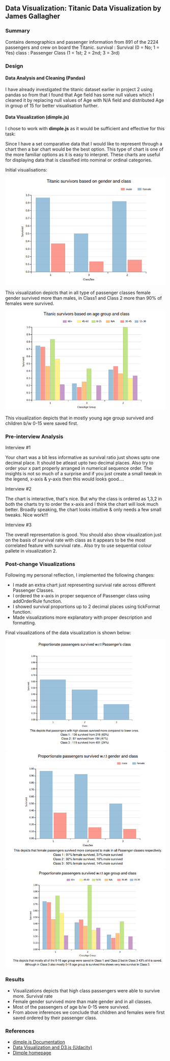## Data Visualization: Titanic Data Visualization by James Gallagher

### Summary

Contains demographics and passenger information from 891 of the 2224 passengers and crew on board the Titanic. survival : Survival (0 = No; 1 = Yes) class : Passenger Class (1 = 1st; 2 = 2nd; 3 = 3rd)

### Design

####  Data Analysis and Cleaning (Pandas)

I have already investigated the titanic dataset earlier in project 2 using pandas so from that I found that Age field has some null values which I cleaned it by replacing null values of Age with N/A field and distributed Age in group of 15 for better visualisation further.


#### Data Visualization (dimple.js)

I chose to work with **dimple.js** as it would be sufficient and effective for this task:

Since I have a set comparative data that I would like to represent through a chart then a bar chart would be the best option. This type of chart is one of the more familiar options as it is easy to interpret. These charts are useful for displaying data that is classified into nominal or ordinal categories. 

Initial visualisations:

![First Chart](data/init1.png)

This visualization depicts that in all type of passenger classes female gender survived more than males, in Class1 and Class 2 more than 90% of females were survived.

![Second Chart](data/init2.png)

This visualization depicts that in mostly young age group survived and children b/w 0-15 were saved first.

### Pre-interview Analysis

Interview #1

Your chart was a bit less informative as survival ratio just shows upto one decimal place. It should be atleast upto two decimal places. Also try to order your x part properly arranged in numerical sequence order. The insights is not so much of a surprise and if you just create a small tweak in the legend, x-axis & y-axis then this would looks good....

Interview #2

The chart is interactive, that's nice. But why the class is ordered as 1,3,2 in both the charts try to order the x-axis and I think the chart will look much better. Broadly speaking, the chart looks intuitive & only needs a few small tweaks. Nice work!!!

Interview #3

The overall representation is good. You should also show visualization just on the basis of survival rate with class as it appears to be the most correlated feature with survival rate.. Also try to use sequential colour pallete in visualization 2.

### Post-change Visualizations

Following my personal reflection, I implemented the following changes:

- I made an extra chart just representing survival rate across different Passenger Classes.
- I ordered the x-axis in proper sequence of Passenger class using addOrderRule function.
- I showed survival proportions up to 2 decimal places using tickFormat function.
- Made visualizations more explanatory with proper description and formatting.

Final visualizations of the data visualization is shown below:

![Final Chart 1](data/fin1.png)
![Final Chart 2](data/fin2.png)
![Final Chart 3](data/fin3.png)

### Results

- Visualizations depicts that high class passengers were able to survive more. Survival rate
- Female gender survived more than male gender and in all classes.
- Most of the passengers of age b/w 0-15 were survived.
- From above inferences we conclude that children and females were first saved ordered by their passenger class.

### References

- [dimple.js Documentation](http://dimplejs.org/)
- [Data Visualization and D3.js (Udacity)](https://www.udacity.com/course/viewer#!/c-ud507-nd)
- [Dimple homepage](http://dimplejs.org/examples_viewer.html?id=bars_vertical_grouped)
